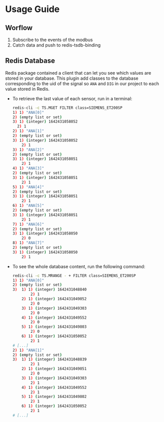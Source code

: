 # Usage Guide

## Worflow

1. Subscribe to the events of the modbus
2. Catch data and push to redis-tsdb-binding

## Redis Database

Redis package contained a client that can let you see which values are stored in your database. This plugin add classes to the database corresponding to the uid of the signal so `ANA` and `DIG` in our project to each value stored in Redis.

* To retrieve the last value of each sensor, run in a terminal:

    ```bash
    redis-cli -c TS.MGET FILTER class=SIEMENS_ET200SP
    1) 1) "ANA[0]"
   2) (empty list or set)
   3) 1) (integer) 1642431058052
      2) 1
    2) 1) "ANA[1]"
    2) (empty list or set)
    3) 1) (integer) 1642431058052
        2) 1
    3) 1) "ANA[2]"
    2) (empty list or set)
    3) 1) (integer) 1642431058051
        2) 1
    4) 1) "ANA[3]"
    2) (empty list or set)
    3) 1) (integer) 1642431058051
        2) 1
    5) 1) "ANA[4]"
    2) (empty list or set)
    3) 1) (integer) 1642431058051
        2) 1
    6) 1) "ANA[5]"
    2) (empty list or set)
    3) 1) (integer) 1642431058051
        2) 1
    7) 1) "ANA[6]"
    2) (empty list or set)
    3) 1) (integer) 1642431058050
        2) 0
    8) 1) "ANA[7]"
    2) (empty list or set)
    3) 1) (integer) 1642431058050
        2) 1
    ```

* To see the whole database content, run the following command:

    ```bash
    redis-cli -c TS.MRANGE - + FILTER class=SIEMENS_ET200SP
    1) 1) "ANA[0]"
    2) (empty list or set)
    3)  1) 1) (integer) 1642431048840
            2) 1
        2) 1) (integer) 1642431049052
            2) 0
        3) 1) (integer) 1642431049303
            2) 0
        4) 1) (integer) 1642431049552
            2) 0
        5) 1) (integer) 1642431049803
            2) 0
        6) 1) (integer) 1642431050052
            2) 1
    # [...]
    2) 1) "ANA[1]"
    2) (empty list or set)
    3)  1) 1) (integer) 1642431048839
            2) 1
        2) 1) (integer) 1642431049051
            2) 0
        3) 1) (integer) 1642431049303
            2) 1
        4) 1) (integer) 1642431049552
            2) 1
        5) 1) (integer) 1642431049802
            2) 1
        6) 1) (integer) 1642431050052
            2) 1
    # [...]
    ```

